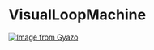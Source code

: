 # VisualLoopMachine

[![Image from Gyazo](https://i.gyazo.com/a3374a0b77afa7780fe42d30bc991ff2.gif)](https://gyazo.com/a3374a0b77afa7780fe42d30bc991ff2)

